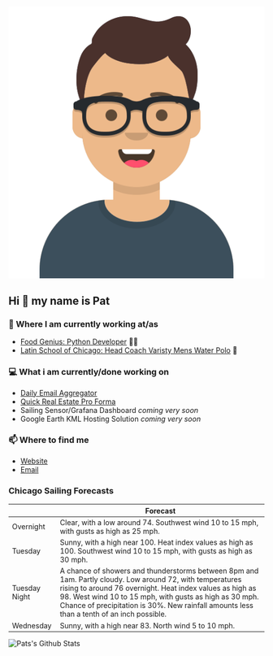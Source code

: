 [![Social banner for p-j-falconer](https://raw.githubusercontent.com/P-J-FALCONER/P-J-FALCONER/master/assets/avataaars.svg)](https://patfalconer.com/)
## Hi :wave: my name is Pat

### 💼 Where I am currently working at/as
- [Food Genius: Python Developer](https://getfoodgenius.com/) 🍔🐍
- [Latin School of Chicago: Head Coach Varisty Mens Water Polo](https://www.latinschool.org/) 🤽


### 💻 What i am currently/done working on
 - [Daily Email Aggregator](https://github.com/P-J-FALCONER/dott_daily_mail)
 - [Quick Real Estate Pro Forma](https://github.com/P-J-FALCONER/henry)
 - Sailing Sensor/Grafana Dashboard *coming very soon*
 - Google Earth KML Hosting Solution *coming very soon*

### 📫 Where to find me
 - [Website](https://patfalconer.com/)
 - [Email](mailto:patrick.j.falconer@gmail.com)


### Chicago Sailing Forecasts
|   | Forecast  |
|---|---|
| Overnight | Clear, with a low around 74. Southwest wind 10 to 15 mph, with gusts as high as 25 mph. |
| Tuesday | Sunny, with a high near 100. Heat index values as high as 100. Southwest wind 10 to 15 mph, with gusts as high as 30 mph. |
| Tuesday Night | A chance of showers and thunderstorms between 8pm and 1am. Partly cloudy. Low around 72, with temperatures rising to around 76 overnight. Heat index values as high as 98. West wind 10 to 15 mph, with gusts as high as 30 mph. Chance of precipitation is 30%. New rainfall amounts less than a tenth of an inch possible. |
| Wednesday | Sunny, with a high near 83. North wind 5 to 10 mph. |

![Pats's Github Stats](https://github-readme-stats.vercel.app/api?username=p-j-falconer&show_icons=true&theme=radical)
